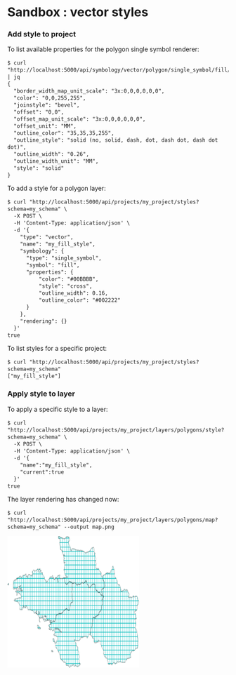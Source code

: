 # Sandbox : vector styles


### Add style to project

To list available properties for the polygon single symbol renderer:

```` shell
$ curl "http://localhost:5000/api/symbology/vector/polygon/single_symbol/fill/properties" | jq
{
  "border_width_map_unit_scale": "3x:0,0,0,0,0,0",
  "color": "0,0,255,255",
  "joinstyle": "bevel",
  "offset": "0,0",
  "offset_map_unit_scale": "3x:0,0,0,0,0,0",
  "offset_unit": "MM",
  "outline_color": "35,35,35,255",
  "outline_style": "solid (no, solid, dash, dot, dash dot, dash dot dot)",
  "outline_width": "0.26",
  "outline_width_unit": "MM",
  "style": "solid"
}
````

To add a style for a polygon layer:

```` shell
$ curl "http://localhost:5000/api/projects/my_project/styles?schema=my_schema" \
  -X POST \
  -H 'Content-Type: application/json' \
  -d '{
    "type": "vector",
    "name": "my_fill_style",
    "symbology": {
      "type": "single_symbol",
      "symbol": "fill",
      "properties": {
          "color": "#00BBBB",
          "style": "cross",
          "outline_width": 0.16,
          "outline_color": "#002222"
      }
    },
    "rendering": {}
  }'
true
````

To list styles for a specific project:

```` shell
$ curl "http://localhost:5000/api/projects/my_project/styles?schema=my_schema"
["my_fill_style"]
````


### Apply style to layer

To apply a specific style to a layer:

```` shell
$ curl "http://localhost:5000/api/projects/my_project/layers/polygons/style?schema=my_schema" \
  -X POST \
  -H 'Content-Type: application/json' \
  -d '{
    "name":"my_fill_style",
    "current":true
  }'
true
````

The layer rendering has changed now:

```` shell
$ curl "http://localhost:5000/api/projects/my_project/layers/polygons/map?schema=my_schema" --output map.png
````

<img src="../../images/map_style.png" width="300">
